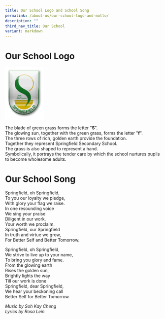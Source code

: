 ```yaml
---
title: Our School Logo and School Song
permalink: /about-us/our-school-logo-and-motto/
description: ""
third_nav_title: Our School
variant: markdown
---
```

# **Our School Logo**

<img src="/images/sfss-logo.png" style="width:25%">

  
The blade of green grass forms the letter "**S**".  
The glowing sun, together with the green grass, forms the letter "**f**".   
The three rows of rich, golden earth provide the foundation.    
Together they represent Springfield Secondary School.    
The grass is also shaped to represent a hand.     
Symbolically, it portrays the tender care by which the school nurtures pupils to become&nbsp;wholesome adults.

  

# **Our School Song**

Springfield, oh Springfield,   
To you our loyalty we pledge,   
With glory your flag we raise.   
In one resounding voice    
We sing your praise    
Diligent in our work,      
Your worth we proclaim.    
Springfield, our Springfield     
In truth and virtue we grow,     
For Better Self and Better Tomorrow.

Springfield, oh Springfield,   
We strive to live up to your name,    
To bring you glory and fame.    
From the glowing earth   
Rises the golden sun,   
Brightly lights the way    
Till our work is done     
Springfield, dear Springfield,   
We hear your beckoning call   
Better Self for Better Tomorrow.


*Music by Soh Kay Cheng   
Lyrics by Rosa Lein*